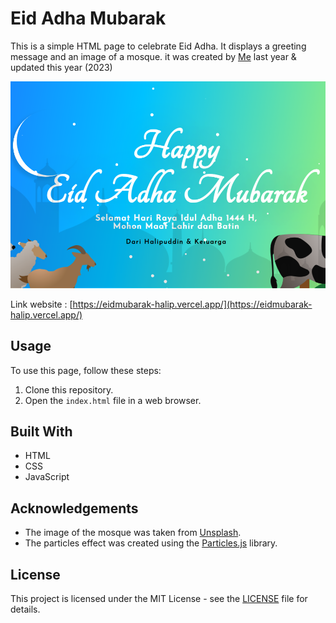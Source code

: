 # Eid Adha Mubarak

This is a simple HTML page to celebrate Eid Adha. It displays a greeting message and an image of a mosque. it was created by [Me](https://halip26.github.io/) last year & updated this year (2023)

![Eid Adha](./images/icon.png)

Link website :
[https://eidmubarak-halip.vercel.app/](https://eidmubarak-halip.vercel.app/)

## Usage

To use this page, follow these steps:

1. Clone this repository.
2. Open the `index.html` file in a web browser.

## Built With

- HTML
- CSS
- JavaScript

## Acknowledgements

- The image of the mosque was taken from [Unsplash](https://unsplash.com/).
- The particles effect was created using the [Particles.js](https://vincentgarreau.com/particles.js/) library.

## License

This project is licensed under the MIT License - see the [LICENSE](LICENSE) file for details.
